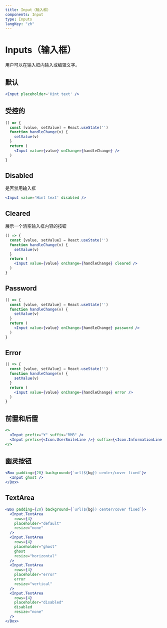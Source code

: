 ```yaml
---
title: Input（输入框）
components: Input
type: Inputs
langKey: "zh"
---
```


# Inputs（输入框）

<p class="description">用户可以在输入框内输入或编辑文字。</p>

## 默认

```jsx
<Input placeholder='Hint text' />
```

## 受控的

```jsx
() => {
  const [value, setValue] = React.useState('')
  function handleChange(v) {
    setValue(v)
  }
  return (
    <Input value={value} onChange={handleChange} />
  )
}
```

## Disabled

是否禁用输入框

```jsx
<Input value='Hint text' disabled />
```

## Cleared

展示一个清空输入框内容的按钮

```jsx
() => {
  const [value, setValue] = React.useState('')
  function handleChange(v) {
    setValue(v)
  }
  return (
    <Input value={value} onChange={handleChange} cleared />
  )
}
```

## Password

```jsx
() => {
  const [value, setValue] = React.useState('')
  function handleChange(v) {
    setValue(v)
  }
  return (
    <Input value={value} onChange={handleChange} password />
  )
}
```

## Error

```jsx
() => {
  const [value, setValue] = React.useState('')
  function handleChange(v) {
    setValue(v)
  }
  return (
    <Input value={value} onChange={handleChange} error />
  )
}
```

## 前置和后置

```jsx
<>
  <Input prefix="¥" suffix="RMB" />
  <Input prefix={<Icon.UserSmileLine />} suffix={<Icon.InformationLine />} />
</>
```

## 幽灵按钮

```jsx
<Box padding={20} background={`url(${bg}) center/cover fixed`}>
  <Input ghost />
</Box>
```

## TextArea

```jsx
<Box padding={20} background={`url(${bg}) center/cover fixed`}>
  <Input.TextArea
    rows={4}
    placeholder="default"
    resize="none"
  />
  <Input.TextArea
    rows={4}
    placeholder="ghost"
    ghost
    resize="horizontal"
  />
  <Input.TextArea
    rows={4}
    placeholder="error"
    error
    resize="vertical"
  />
  <Input.TextArea
    rows={4}
    placeholder="disabled"
    disabled
    resize="none"
  />
</Box>
```
